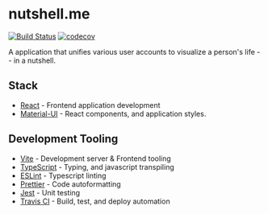# nutshell.me
[![Build Status](https://travis-ci.org/HeyKos/nutshell.me.svg?branch=main)](https://travis-ci.org/HeyKos/nutshell.me)
[![codecov](https://codecov.io/gh/HeyKos/nutshell.me/branch/main/graph/badge.svg?token=XI01Q1A5XD)](https://codecov.io/gh/HeyKos/nutshell.me)

A application that unifies various user accounts to visualize a person's life -- in a nutshell.

## Stack

- [React](https://reactjs.org/) - Frontend application development
- [Material-UI](https://material-ui.com/) - React components, and application styles.

## Development Tooling

- [Vite](https://vitejs.dev/) - Development server & Frontend tooling
- [TypeScript](https://www.typescriptlang.org/) - Typing, and javascript transpiling
- [ESLint](https://eslint.org/) - Typescript linting
- [Prettier](https://prettier.io/) - Code autoformatting
- [Jest](https://jestjs.io/) - Unit testing
- [Travis CI](https://travis-ci.org/github/HeyKos/nutshell.me) - Build, test, and deploy automation